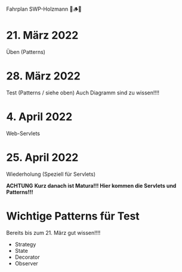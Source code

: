 Fahrplan SWP-Holzmann 🚆🪵👨

**21. März 2022**
=============

Üben (Patterns)


**28. März 2022**
=============

Test (Patterns / siehe oben)
Auch Diagramm sind zu wissen!!!!


**4. April 2022**
=============

Web-Servlets


**25. April 2022**
==============

Wiederholung (Speziell für Servlets)


**ACHTUNG**
**Kurz danach ist Matura!!! Hier kommen die Servlets und Patterns!!!**


**Wichtige Patterns für Test**
=================

Bereits bis zum 21. März gut wissen!!!!

- Strategy
- State
- Decorator
- Observer
